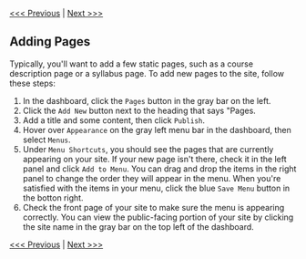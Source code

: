 [<<< Previous](posts.md) | [Next >>>](users.md)

## Adding Pages

Typically, you'll want to add a few static pages, such as a course description page or a syllabus page. To add new pages to the site, follow these steps:

1. In the dashboard, click the `Pages` button in the gray bar on the left.
2. Click the `Add New` button next to the heading that says "Pages.
3. Add a title and some content, then click `Publish`.
4. Hover over `Appearance` on the gray left menu bar in the dashboard, then select `Menus`.
5. Under `Menu Shortcuts`, you should see the pages that are currently appearing on your site. If your new page isn't there, check it in the left panel and click `Add to Menu`. You can drag and drop the items in the right panel to change the order they will appear in the menu. When you're satisfied with the items in your menu, click the blue `Save Menu` button in the botton right.
6. Check the front page of your site to make sure the menu is appearing correctly. You can view the public-facing portion of your site by clicking the site name in the gray bar on the top left of the dashboard.

[<<< Previous](posts.md) | [Next >>>](users.md)
